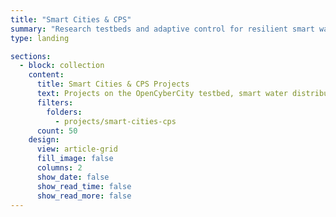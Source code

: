 ```yaml
---
title: "Smart Cities & CPS"
summary: "Research testbeds and adaptive control for resilient smart water, building, and city-scale cyber-physical systems."
type: landing

sections:
  - block: collection
    content:
      title: Smart Cities & CPS Projects
      text: Projects on the OpenCyberCity testbed, smart water distribution, and smart building anomaly detection for CPS resilience.
      filters:
        folders:
          - projects/smart-cities-cps
      count: 50
    design:
      view: article-grid
      fill_image: false
      columns: 2
      show_date: false
      show_read_time: false
      show_read_more: false
---
```

